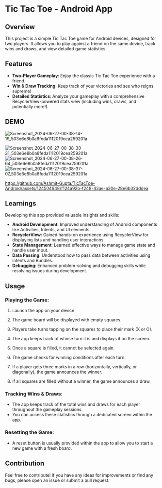 # Tic Tac Toe - Android App

## Overview

This project is a simple Tic Tac Toe game for Android devices, designed for two players. It allows you to play against a friend on the same device, track wins and draws, and view detailed game statistics.

## Features

- **Two-Player Gameplay**: Enjoy the classic Tic Tac Toe experience with a friend.
- **Win & Draw Tracking**: Keep track of your victories and see who reigns supreme!
- **Detailed Statistics**: Analyze your gameplay with a comprehensive RecyclerView-powered stats view (including wins, draws, and potentially more!).

## DEMO

![Screenshot_2024-06-27-00-38-14-19_503e6e8b0a8feda1112019cea259201a](https://github.com/Ashmit-Gupta/TicTacToe-Android/assets/124504648/04d40374-c2ce-4f8e-9cab-21e7c689625a)

![Screenshot_2024-06-27-00-38-30-31_503e6e8b0a8feda1112019cea259201a](https://github.com/Ashmit-Gupta/TicTacToe-Android/assets/124504648/88a7050e-2ce8-4d95-a20d-27e795e001d0)
![Screenshot_2024-06-27-00-38-26-64_503e6e8b0a8feda1112019cea259201a](https://github.com/Ashmit-Gupta/TicTacToe-Android/assets/124504648/819efaca-9f32-4f0e-aa4a-d55645e56c11)
![Screenshot_2024-06-27-00-38-37-07_503e6e8b0a8feda1112019cea259201a](https://github.com/Ashmit-Gupta/TicTacToe-Android/assets/124504648/9cb9b058-a9a1-4242-9f96-df464ee2c719)


https://github.com/Ashmit-Gupta/TicTacToe-Android/assets/124504648/f124a92b-f248-43ae-a30e-28e6b32dddea



## Learnings

Developing this app provided valuable insights and skills:

- **Android Development**: Improved understanding of Android components like Activities, Intents, and UI elements.
- **RecyclerView**: Gained hands-on experience using RecyclerView for displaying lists and handling user interactions.
- **State Management**: Learned effective ways to manage game state and handle user input.
- **Data Passing**: Understood how to pass data between activities using Intents and Bundles.
- **Debugging**: Enhanced problem-solving and debugging skills while resolving issues during development.



## Usage

### Playing the Game:

1. Launch the app on your device.

2. The game board will be displayed with empty squares.
3. Players take turns tapping on the squares to place their mark (X or O).
4. The app keeps track of whose turn it is and displays it on the screen.
5. Once a square is filled, it cannot be selected again.
6. The game checks for winning conditions after each turn.
7. If a player gets three marks in a row (horizontally, vertically, or diagonally), the game announces the winner.
8. If all squares are filled without a winner, the game announces a draw.

### Tracking Wins & Draws:

- The app keeps track of the total wins and draws for each player throughout the gameplay sessions.
- You can access these statistics through a dedicated screen within the app.

### Resetting the Game:

- A reset button is usually provided within the app to allow you to start a new game with a fresh board.

## Contribution

Feel free to contribute! If you have any ideas for improvements or find any bugs, please open an issue or submit a pull request.

